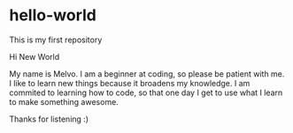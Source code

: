 # hello-world
This is my first repository

Hi New World

My name is Melvo. I am a beginner at coding, so please be patient with me. 
I like to learn new things because it broadens my knowledge.
I am commited to learning how to code, so that one day I get to use what I learn to make something awesome.

Thanks for listening :)
